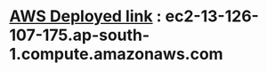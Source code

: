 # [AWS Deployed link](ec2-13-126-107-175.ap-south-1.compute.amazonaws.com) : ec2-13-126-107-175.ap-south-1.compute.amazonaws.com

